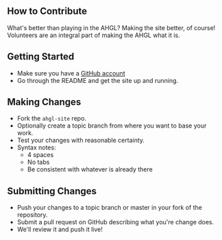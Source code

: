 How to Contribute
-----------------

What's better than playing in the AHGL? Making the site better, of course!
Volunteers are an integral part of making the AHGL what it is.

## Getting Started

* Make sure you have a [GitHub account](https://github.com/signup/free)
* Go through the README and get the site up and running.

## Making Changes

* Fork the `ahgl-site` repo.
* Optionally create a topic branch from where you want to base your work.
* Test your changes with reasonable certainty.
* Syntax notes:
    - 4 spaces
    - No tabs
    - Be consistent with whatever is already there

## Submitting Changes

* Push your changes to a topic branch or master in your fork of the repository.
* Submit a pull request on GitHub describing what you're change does.
* We'll review it and push it live!
